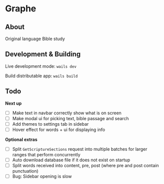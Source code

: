 # Graphe

## About

Original language Bible study

## Development & Building

Live development mode: `wails dev`

Build distributable app: `wails build`

## Todo

**Next up**

- [ ] Make text in navbar correctly show what is on screen
- [ ] Make modal ui for picking text, bible passage and search
- [ ] Add themes to settings tab in sidebar
- [ ] Hover effect for words + ui for displaying info

**Optional extras**

- [ ] Split `GetScriptureSections` request into multiple batches for larger ranges that perform concurrently
- [ ] Auto download database file if it does not exist on startup
- [ ] Split words received into content, pre, post (where pre and post contain punctuation)
- [ ] Bug: Sidebar opening is slow
